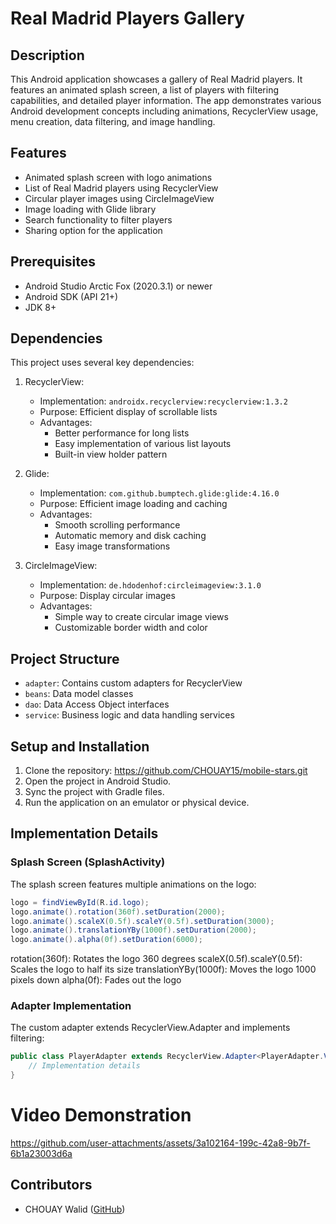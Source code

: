 # Real Madrid Players Gallery

## Description
This Android application showcases a gallery of Real Madrid players. It features an animated splash screen, a list of players with filtering capabilities, and detailed player information. The app demonstrates various Android development concepts including animations, RecyclerView usage, menu creation, data filtering, and image handling.

## Features
- Animated splash screen with logo animations
- List of Real Madrid players using RecyclerView
- Circular player images using CircleImageView
- Image loading with Glide library
- Search functionality to filter players
- Sharing option for the application

## Prerequisites
- Android Studio Arctic Fox (2020.3.1) or newer
- Android SDK (API 21+)
- JDK 8+

## Dependencies
This project uses several key dependencies:

1. RecyclerView:
   - Implementation: `androidx.recyclerview:recyclerview:1.3.2`
   - Purpose: Efficient display of scrollable lists
   - Advantages: 
     - Better performance for long lists
     - Easy implementation of various list layouts
     - Built-in view holder pattern

2. Glide:
   - Implementation: `com.github.bumptech.glide:glide:4.16.0`
   - Purpose: Efficient image loading and caching
   - Advantages:
     - Smooth scrolling performance
     - Automatic memory and disk caching
     - Easy image transformations

3. CircleImageView:
   - Implementation: `de.hdodenhof:circleimageview:3.1.0`
   - Purpose: Display circular images
   - Advantages:
     - Simple way to create circular image views
     - Customizable border width and color

## Project Structure
- `adapter`: Contains custom adapters for RecyclerView
- `beans`: Data model classes
- `dao`: Data Access Object interfaces
- `service`: Business logic and data handling services

## Setup and Installation
1. Clone the repository:
https://github.com/CHOUAY15/mobile-stars.git
2. Open the project in Android Studio.
3. Sync the project with Gradle files.
4. Run the application on an emulator or physical device.

## Implementation Details

### Splash Screen (SplashActivity)
The splash screen features multiple animations on the logo:

```java
logo = findViewById(R.id.logo);
logo.animate().rotation(360f).setDuration(2000);
logo.animate().scaleX(0.5f).scaleY(0.5f).setDuration(3000);
logo.animate().translationYBy(1000f).setDuration(2000);
logo.animate().alpha(0f).setDuration(6000);
```
rotation(360f): Rotates the logo 360 degrees
scaleX(0.5f).scaleY(0.5f): Scales the logo to half its size
translationYBy(1000f): Moves the logo 1000 pixels down
alpha(0f): Fades out the logo
### Adapter Implementation
The custom adapter extends RecyclerView.Adapter and implements filtering:
```java
public class PlayerAdapter extends RecyclerView.Adapter<PlayerAdapter.ViewHolder> implements Filterable {
    // Implementation details
}
```
# Video  Demonstration



https://github.com/user-attachments/assets/3a102164-199c-42a8-9b7f-6b1a23003d6a










## Contributors
- CHOUAY Walid ([GitHub](https://github.com/CHOUAY15))

